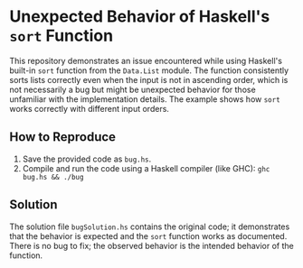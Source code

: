 # Unexpected Behavior of Haskell's `sort` Function

This repository demonstrates an issue encountered while using Haskell's built-in `sort` function from the `Data.List` module.  The function consistently sorts lists correctly even when the input is not in ascending order, which is not necessarily a bug but might be unexpected behavior for those unfamiliar with the implementation details. The example shows how `sort` works correctly with different input orders. 

## How to Reproduce

1.  Save the provided code as `bug.hs`.
2.  Compile and run the code using a Haskell compiler (like GHC): `ghc bug.hs && ./bug`

## Solution

The solution file `bugSolution.hs` contains the original code; it demonstrates that the behavior is expected and the `sort` function works as documented.  There is no bug to fix; the observed behavior is the intended behavior of the function.